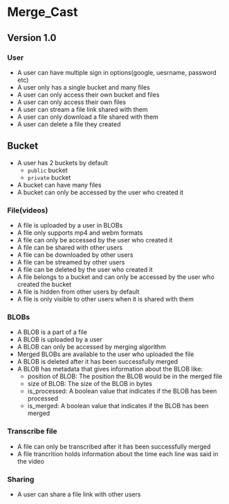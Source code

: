 
# Merge_Cast 

## Version 1.0

### User

- A user can have multiple sign in options(google, uesrname, password etc)
- A user only has a single bucket and many files
- A user can only access their own bucket and files
- A user can only access their own files
- A user can stream a file link shared with them
- A user can only download a file shared with them
- A user can delete a file they created

## Bucket

- A user has 2 buckets by default
  - `public` bucket
  - `private` bucket
- A bucket can have many files
- A bucket can only be accessed by the user who created it

### File(videos)

- A file is uploaded by a user in BLOBs
- A file only supports mp4 and webm formats
- A file can only be accessed by the user who created it
- A file can be shared with other users
- A file can be downloaded by other users
- A file can be streamed by other users
- A file can be deleted by the user who created it
- A file belongs to a bucket and can only be accessed by the user who created the bucket
- A file is hidden from other users by default
- A file is only visible to other users when it is shared with them

### BLOBs

- A BLOB is a part of a file
- A BLOB is uploaded by a user
- A BLOB can only be accessed by merging algorithm
- Merged BLOBs are available to the user who uploaded the file
- A BLOB is deleted after it has been successfully merged
- A BLOB has metadata that gives information about the BLOB like:
  - position of BLOB: The position the BLOB would be in the merged file
  - size of BLOB: The size of the BLOB in bytes
  - is_processed: A boolean value that indicates if the BLOB has been processed
  - is_merged: A boolean value that indicates if the BLOB has been merged

### Transcribe file

- A file can only be transcribed after it has been successfully merged
- A file trancrition holds information about the time each line was said in the video


### Sharing

- A user can share a file link with other users


